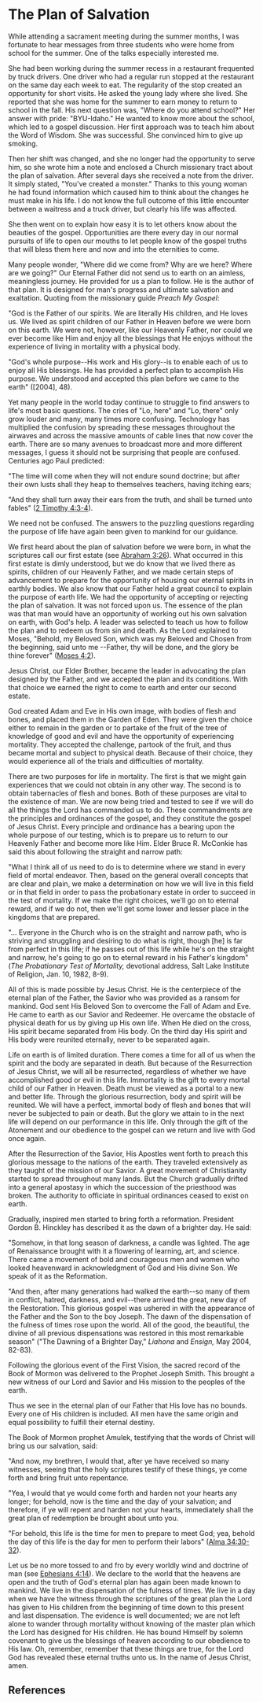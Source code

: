 # The Plan of Salvation

While attending a sacrament meeting during the summer months, I was fortunate
to hear messages from three students who were home from school for the summer.
One of the talks especially interested me.

She had been working during the summer recess in a restaurant frequented by
truck drivers. One driver who had a regular run stopped at the restaurant on
the same day each week to eat. The regularity of the stop created an
opportunity for short visits. He asked the young lady where she lived. She
reported that she was home for the summer to earn money to return to school in
the fall. His next question was, "Where do you attend school?" Her answer with
pride: "BYU-Idaho." He wanted to know more about the school, which led to a
gospel discussion. Her first approach was to teach him about the Word of
Wisdom. She was successful. She convinced him to give up smoking.

Then her shift was changed, and she no longer had the opportunity to serve
him, so she wrote him a note and enclosed a Church missionary tract about the
plan of salvation. After several days she received a note from the driver. It
simply stated, "You've created a monster." Thanks to this young woman he had
found information which caused him to think about the changes he must make in
his life. I do not know the full outcome of this little encounter between a
waitress and a truck driver, but clearly his life was affected.

She then went on to explain how easy it is to let others know about the
beauties of the gospel. Opportunities are there every day in our normal
pursuits of life to open our mouths to let people know of the gospel truths
that will bless them here and now and into the eternities to come.

Many people wonder, "Where did we come from? Why are we here? Where are we
going?" Our Eternal Father did not send us to earth on an aimless, meaningless
journey. He provided for us a plan to follow. He is the author of that plan.
It is designed for man's progress and ultimate salvation and exaltation.
Quoting from the missionary guide _Preach My Gospel_:

"God is the Father of our spirits. We are literally His children, and He loves
us. We lived as spirit children of our Father in Heaven before we were born on
this earth. We were not, however, like our Heavenly Father, nor could we ever
become like Him and enjoy all the blessings that He enjoys without the
experience of living in mortality with a physical body.

"God's whole purpose--His work and His glory--is to enable each of us to enjoy
all His blessings. He has provided a perfect plan to accomplish His purpose.
We understood and accepted this plan before we came to the earth" ([2004],
48).

Yet many people in the world today continue to struggle to find answers to
life's most basic questions. The cries of "Lo, here" and "Lo, there" only grow
louder and many, many times more confusing. Technology has multiplied the
confusion by spreading these messages throughout the airwaves and across the
massive amounts of cable lines that now cover the earth. There are so many
avenues to broadcast more and more different messages, I guess it should not
be surprising that people are confused. Centuries ago Paul predicted:

"The time will come when they will not endure sound doctrine; but after their
own lusts shall they heap to themselves teachers, having itching ears;

"And they shall turn away their ears from the truth, and shall be turned unto
fables" ([2 Timothy 4:3-4](/scriptures/nt/2-tim/4.3-4?lang=eng#2)).

We need not be confused. The answers to the puzzling questions regarding the
purpose of life have again been given to mankind for our guidance.

We first heard about the plan of salvation before we were born, in what the
scriptures call our first estate (see [Abraham
3:26](/scriptures/pgp/abr/3.26?lang=eng#25)). What occurred in this first
estate is dimly understood, but we do know that we lived there as spirits,
children of our Heavenly Father, and we made certain steps of advancement to
prepare for the opportunity of housing our eternal spirits in earthly bodies.
We also know that our Father held a great council to explain the purpose of
earth life. We had the opportunity of accepting or rejecting the plan of
salvation. It was not forced upon us. The essence of the plan was that man
would have an opportunity of working out his own salvation on earth, with
God's help. A leader was selected to teach us how to follow the plan and to
redeem us from sin and death. As the Lord explained to Moses, "Behold, my
Beloved Son, which was my Beloved and Chosen from the beginning, said unto me
--Father, thy will be done, and the glory be thine forever" ([Moses
4:2](/scriptures/pgp/moses/4.2?lang=eng#1)).

Jesus Christ, our Elder Brother, became the leader in advocating the plan
designed by the Father, and we accepted the plan and its conditions. With that
choice we earned the right to come to earth and enter our second estate.

God created Adam and Eve in His own image, with bodies of flesh and bones, and
placed them in the Garden of Eden. They were given the choice either to remain
in the garden or to partake of the fruit of the tree of knowledge of good and
evil and have the opportunity of experiencing mortality. They accepted the
challenge, partook of the fruit, and thus became mortal and subject to
physical death. Because of their choice, they would experience all of the
trials and difficulties of mortality.

There are two purposes for life in mortality. The first is that we might gain
experiences that we could not obtain in any other way. The second is to obtain
tabernacles of flesh and bones. Both of these purposes are vital to the
existence of man. We are now being tried and tested to see if we will do all
the things the Lord has commanded us to do. These commandments are the
principles and ordinances of the gospel, and they constitute the gospel of
Jesus Christ. Every principle and ordinance has a bearing upon the whole
purpose of our testing, which is to prepare us to return to our Heavenly
Father and become more like Him. Elder Bruce R. McConkie has said this about
following the straight and narrow path:

"What I think all of us need to do is to determine where we stand in every
field of mortal endeavor. Then, based on the general overall concepts that are
clear and plain, we make a determination on how we will live in this field or
in that field in order to pass the probationary estate in order to succeed in
the test of mortality. If we make the right choices, we'll go on to eternal
reward, and if we do not, then we'll get some lower and lesser place in the
kingdoms that are prepared.

"... Everyone in the Church who is on the straight and narrow path, who is
striving and struggling and desiring to do what is right, though [he] is far
from perfect in this life; if he passes out of this life while he's on the
straight and narrow, he's going to go on to eternal reward in his Father's
kingdom" (_The Probationary Test of Mortality,_ devotional address, Salt Lake
Institute of Religion, Jan. 10, 1982, 8-9).

All of this is made possible by Jesus Christ. He is the centerpiece of the
eternal plan of the Father, the Savior who was provided as a ransom for
mankind. God sent His Beloved Son to overcome the Fall of Adam and Eve. He
came to earth as our Savior and Redeemer. He overcame the obstacle of physical
death for us by giving up His own life. When He died on the cross, His spirit
became separated from His body. On the third day His spirit and His body were
reunited eternally, never to be separated again.

Life on earth is of limited duration. There comes a time for all of us when
the spirit and the body are separated in death. But because of the
Resurrection of Jesus Christ, we will all be resurrected, regardless of
whether we have accomplished good or evil in this life. Immortality is the
gift to every mortal child of our Father in Heaven. Death must be viewed as a
portal to a new and better life. Through the glorious resurrection, body and
spirit will be reunited. We will have a perfect, immortal body of flesh and
bones that will never be subjected to pain or death. But the glory we attain
to in the next life will depend on our performance in this life. Only through
the gift of the Atonement and our obedience to the gospel can we return and
live with God once again.

After the Resurrection of the Savior, His Apostles went forth to preach this
glorious message to the nations of the earth. They traveled extensively as
they taught of the mission of our Savior. A great movement of Christianity
started to spread throughout many lands. But the Church gradually drifted into
a general apostasy in which the succession of the priesthood was broken. The
authority to officiate in spiritual ordinances ceased to exist on earth.

Gradually, inspired men started to bring forth a reformation. President Gordon
B. Hinckley has described it as the dawn of a brighter day. He said:

"Somehow, in that long season of darkness, a candle was lighted. The age of
Renaissance brought with it a flowering of learning, art, and science. There
came a movement of bold and courageous men and women who looked heavenward in
acknowledgment of God and His divine Son. We speak of it as the Reformation.

"And then, after many generations had walked the earth--so many of them in
conflict, hatred, darkness, and evil--there arrived the great, new day of the
Restoration. This glorious gospel was ushered in with the appearance of the
Father and the Son to the boy Joseph. The dawn of the dispensation of the
fulness of times rose upon the world. All of the good, the beautiful, the
divine of all previous dispensations was restored in this most remarkable
season" ("The Dawning of a Brighter Day," _Liahona_ and _Ensign,_ May 2004,
82-83).

Following the glorious event of the First Vision, the sacred record of the
Book of Mormon was delivered to the Prophet Joseph Smith. This brought a new
witness of our Lord and Savior and His mission to the peoples of the earth.

Thus we see in the eternal plan of our Father that His love has no bounds.
Every one of His children is included. All men have the same origin and equal
possibility to fulfill their eternal destiny.

The Book of Mormon prophet Amulek, testifying that the words of Christ will
bring us our salvation, said:

"And now, my brethren, I would that, after ye have received so many witnesses,
seeing that the holy scriptures testify of these things, ye come forth and
bring fruit unto repentance.

"Yea, I would that ye would come forth and harden not your hearts any longer;
for behold, now is the time and the day of your salvation; and therefore, if
ye will repent and harden not your hearts, immediately shall the great plan of
redemption be brought about unto you.

"For behold, this life is the time for men to prepare to meet God; yea, behold
the day of this life is the day for men to perform their labors" ([Alma
34:30-32](/scriptures/bofm/alma/34.30-32?lang=eng#29)).

Let us be no more tossed to and fro by every worldly wind and doctrine of man
(see [Ephesians 4:14](/scriptures/nt/eph/4.14?lang=eng#13)). We declare to the
world that the heavens are open and the truth of God's eternal plan has again
been made known to mankind. We live in the dispensation of the fulness of
times. We live in a day when we have the witness through the scriptures of the
great plan the Lord has given to His children from the beginning of time down
to this present and last dispensation. The evidence is well documented; we are
not left alone to wander through mortality without knowing of the master plan
which the Lord has designed for His children. He has bound Himself by solemn
covenant to give us the blessings of heaven according to our obedience to His
law. Oh, remember, remember that these things are true, for the Lord God has
revealed these eternal truths unto us. In the name of Jesus Christ, amen.

## References


